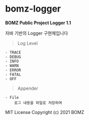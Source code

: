 # bomz-logger

**BOMZ Public Project Logger 1.1**

자바 기반의 Logger 구현체입니다

> Log Level

    - TRACE
    - DEBUG
    - INFO
    - WARN
    - ERROR
    - FATAL
    - OFF

> Appender

    - File
        로그 내용을 파일로 저장하며


MIT License
Copyright (c) 2021 BOMZ
